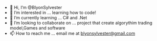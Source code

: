 - 👋 Hi, I’m @BlyonSylvester
- 👀 I’m interested in ... learning how to code!
- 🌱 I’m currently learning ... C# and .Net 
- 💞️ I’m looking to collaborate on ... project that create algorythim trading model,Games and software
- 📫 How to reach me ... email me at blyonsylvester@gmail.com

<!---
BlyonSylvester/BlyonSylvester is a ✨ special ✨ repository because its `README.md` (this file) appears on your GitHub profile.
You can click the Preview link to take a look at your changes.
--->
